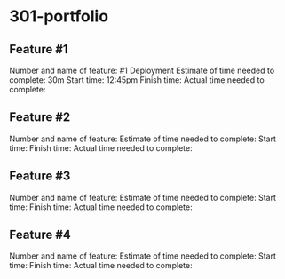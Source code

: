 # 301-portfolio

## Feature #1

Number and name of feature: #1 Deployment
Estimate of time needed to complete: 30m
Start time: 12:45pm
Finish time:
Actual time needed to complete:

## Feature #2

Number and name of feature:
Estimate of time needed to complete:
Start time:
Finish time:
Actual time needed to complete:

## Feature #3

Number and name of feature:
Estimate of time needed to complete:
Start time:
Finish time:
Actual time needed to complete:

## Feature #4

Number and name of feature:
Estimate of time needed to complete:
Start time:
Finish time:
Actual time needed to complete:
